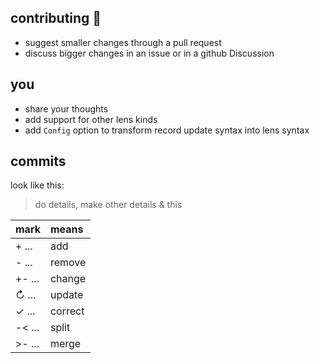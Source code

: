 ## contributing 💙

- suggest smaller changes through a pull request
- discuss bigger changes in an issue or in a github Discussion 

## you

- share your thoughts
- add support for other lens kinds
- add `Config` option to transform record update syntax into lens syntax

## commits
look like this:
> do details, make other details & this

| mark     | means   |
| :------- | :------ |
| + ...    | add     |
| - ...    | remove  |
| +- ...   | change  |
| ↻ ...    | update  |
| ✓ ...    | correct |
| -< ...   | split   |
| >- ...   | merge   |
